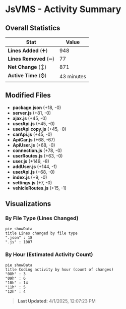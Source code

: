 # JsVMS - Activity Summary 

## Overall Statistics

| Stat                   | Value                                                             |
| ---------------------- | ----------------------------------------------------------------- |
| **Lines Added** (➕)   | 948                                          |
| **Lines Removed** (➖) | 77                                        |
| **Net Change** (↕)    | 871                |
| **Active Time** (⌚)   | 43 minutes |


## Modified Files
- **package.json** (+18, -0)
- **server.js** (+81, -0)
- **ajax.js** (+45, -0)
- **userApi.js** (+45, -0)
- **userApi copy.js** (+45, -0)
- **carApi.js** (+45, -0)
- **ApiCar.js** (+68, -67)
- **ApiUser.js** (+68, -0)
- **connection.js** (+78, -0)
- **userRoutes.js** (+63, -0)
- **user.js** (+149, -8)
- **addUser.js** (+144, -1)
- **userApi.js** (+68, -0)
- **index.js** (+9, -0)
- **settings.js** (+7, -0)
- **vehicleRoutes.js** (+15, -1)

## Visualizations

### By File Type (Lines Changed)

```mermaid
pie showData
title Lines changed by file type
".json" : 18
".js" : 1007
```

### By Hour (Estimated Activity Count)

```mermaid
pie showData
title Coding activity by hour (count of changes)
"08h" : 3
"09h" : 6
"10h" : 14
"11h" : 5
"12h" : 4
```


> **Last Updated:** 4/1/2025, 12:07:23 PM